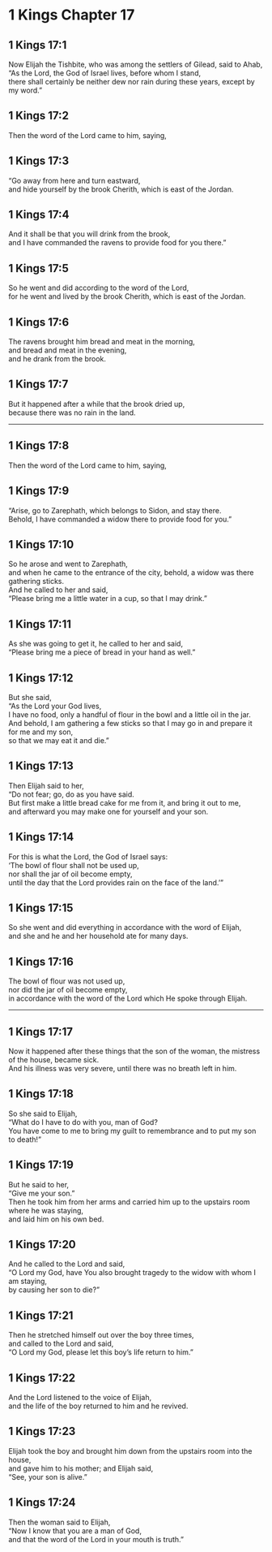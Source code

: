# 1 Kings Chapter 17

## 1 Kings 17:1

Now Elijah the Tishbite, who was among the settlers of Gilead, said to Ahab,  
“As the Lord, the God of Israel lives, before whom I stand,  
there shall certainly be neither dew nor rain during these years, except by my word.”

## 1 Kings 17:2

Then the word of the Lord came to him, saying,

## 1 Kings 17:3

“Go away from here and turn eastward,  
and hide yourself by the brook Cherith, which is east of the Jordan.

## 1 Kings 17:4

And it shall be that you will drink from the brook,  
and I have commanded the ravens to provide food for you there.”

## 1 Kings 17:5

So he went and did according to the word of the Lord,  
for he went and lived by the brook Cherith, which is east of the Jordan.

## 1 Kings 17:6

The ravens brought him bread and meat in the morning,  
and bread and meat in the evening,  
and he drank from the brook.

## 1 Kings 17:7

But it happened after a while that the brook dried up,  
because there was no rain in the land.

---

## 1 Kings 17:8

Then the word of the Lord came to him, saying,

## 1 Kings 17:9

“Arise, go to Zarephath, which belongs to Sidon, and stay there.  
Behold, I have commanded a widow there to provide food for you.”

## 1 Kings 17:10

So he arose and went to Zarephath,  
and when he came to the entrance of the city, behold, a widow was there gathering sticks.  
And he called to her and said,  
“Please bring me a little water in a cup, so that I may drink.”

## 1 Kings 17:11

As she was going to get it, he called to her and said,  
“Please bring me a piece of bread in your hand as well.”

## 1 Kings 17:12

But she said,  
“As the Lord your God lives,  
I have no food, only a handful of flour in the bowl and a little oil in the jar.  
And behold, I am gathering a few sticks so that I may go in and prepare it for me and my son,  
so that we may eat it and die.”

## 1 Kings 17:13

Then Elijah said to her,  
“Do not fear; go, do as you have said.  
But first make a little bread cake for me from it, and bring it out to me,  
and afterward you may make one for yourself and your son.

## 1 Kings 17:14

For this is what the Lord, the God of Israel says:  
‘The bowl of flour shall not be used up,  
nor shall the jar of oil become empty,  
until the day that the Lord provides rain on the face of the land.’”

## 1 Kings 17:15

So she went and did everything in accordance with the word of Elijah,  
and she and he and her household ate for many days.

## 1 Kings 17:16

The bowl of flour was not used up,  
nor did the jar of oil become empty,  
in accordance with the word of the Lord which He spoke through Elijah.

---

## 1 Kings 17:17

Now it happened after these things that the son of the woman, the mistress of the house, became sick.  
And his illness was very severe, until there was no breath left in him.

## 1 Kings 17:18

So she said to Elijah,  
“What do I have to do with you, man of God?  
You have come to me to bring my guilt to remembrance and to put my son to death!”

## 1 Kings 17:19

But he said to her,  
“Give me your son.”  
Then he took him from her arms and carried him up to the upstairs room where he was staying,  
and laid him on his own bed.

## 1 Kings 17:20

And he called to the Lord and said,  
“O Lord my God, have You also brought tragedy to the widow with whom I am staying,  
by causing her son to die?”

## 1 Kings 17:21

Then he stretched himself out over the boy three times,  
and called to the Lord and said,  
“O Lord my God, please let this boy’s life return to him.”

## 1 Kings 17:22

And the Lord listened to the voice of Elijah,  
and the life of the boy returned to him and he revived.

## 1 Kings 17:23

Elijah took the boy and brought him down from the upstairs room into the house,  
and gave him to his mother; and Elijah said,  
“See, your son is alive.”

## 1 Kings 17:24

Then the woman said to Elijah,  
“Now I know that you are a man of God,  
and that the word of the Lord in your mouth is truth.”

